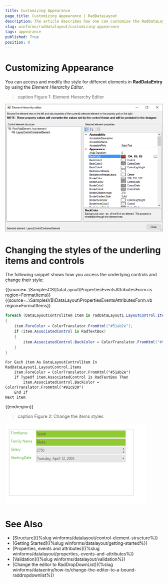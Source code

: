 ```yaml
---
title: Customizing Appearance 
page_title: Customizing Appearance | RadDataLayout
description: The article describes how one can customize the RadDataLayout appearance.
slug: winforms/raddatalayout/customizing-appearance
tags: appearance
published: True
position: 0
---
```


# Customizing Appearance

You can access and modify the style for different elements in __RadDataEntry__ by using the *Element Hierarchy Editor*.

>caption Figure 1: Element Hierarchy Editor

![datalayout-customizing-appearance001](images/datalayout-customizing-appearance001.png)   

# Changing the styles of the underling items and controls

The following snippet shows how you access the underlying controls and change their style:


{{source=..\SamplesCS\DataLayout\PropertiesEventsAttributesForm.cs region=FormatItems}} 
{{source=..\SamplesVB\DataLayout\PropertiesEventsAttributesForm.vb region=FormatItems}}
````C#
foreach (DataLayoutControlItem item in radDataLayout1.LayoutControl.Items)
{
    item.ForeColor = ColorTranslator.FromHtml("#51ab2e");
    if (item.AssociatedControl is RadTextBox)
    {
        item.AssociatedControl.BackColor = ColorTranslator.FromHtml("#91c930");
    }
}

````
````VB.NET
For Each item As DataLayoutControlItem In RadDataLayout1.LayoutControl.Items
    item.ForeColor = ColorTranslator.FromHtml("#51ab2e")
    If TypeOf item.AssociatedControl Is RadTextBox Then
        item.AssociatedControl.BackColor = ColorTranslator.FromHtml("#91c930")
    End If
Next item

```` 

{{endregion}}

>caption Figure 2: Change the items styles

![datalayout-customizing-appearance002](images/datalayout-customizing-appearance002.png)   

# See Also

 * [Structure]({%slug winforms/datalayout/control-element-structure%})
 * [Getting Started]({%slug winforms/datalayout/getting-started%})
 * [Properties, events and attributes]({%slug winforms/datalayout/properties,-events-and-attributes%})
 * [Validation]({%slug winforms/datalayout/validation%})
 * [Change the editor to RadDropDownList]({%slug  winforms/dataentry/how-to/change-the-editor-to-a-bound-raddropdownlist%})
